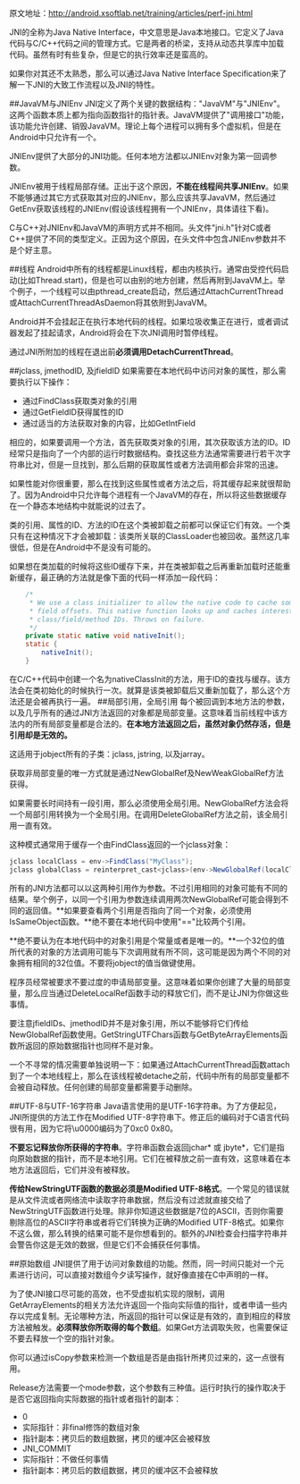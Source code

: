 原文地址：http://android.xsoftlab.net/training/articles/perf-jni.html

JNI的全称为Java Native Interface，中文意思是Java本地接口。它定义了Java代码与C/C++代码之间的管理方式。它是两者的桥梁，支持从动态共享库中加载代码。虽然有时有些复杂，但是它的执行效率还是蛮高的。

如果你对其还不太熟悉，那么可以通过Java Native Interface Specification来了解一下JNI的大致工作流程以及JNI的特性。

##JavaVM与JNIEnv
JNI定义了两个关键的数据结构："JavaVM"与"JNIEnv"。这两个函数本质上都为指向函数指针的指针表。JavaVM提供了"调用接口"功能，该功能允许创建、销毁JavaVM。理论上每个进程可以拥有多个虚拟机，但是在Android中只允许有一个。

JNIEnv提供了大部分的JNI功能。任何本地方法都以JNIEnv对象为第一回调参数。

JNIEnv被用于线程局部存储。正出于这个原因，**不能在线程间共享JNIEnv**。如果不能够通过其它方式获取其对应的JNIEnv，那么应该共享JavaVM，然后通过GetEnv获取该线程的JNIEnv(假设该线程拥有一个JNIEnv，具体请往下看)。

C与C++对JNIEnv和JavaVM的声明方式并不相同。头文件"jni.h"针对C或者C++提供了不同的类型定义。正因为这个原因，在头文件中包含JNIEnv参数并不是个好主意。

##线程
Android中所有的线程都是Linux线程，都由内核执行。通常由受控代码启动(比如Thread.start)，但是也可以由别的地方创建，然后再附到JavaVM上。举个例子，一个线程可以由pthread_create启动，然后通过AttachCurrentThread或AttachCurrentThreadAsDaemon将其依附到JavaVM。

Android并不会挂起正在执行本地代码的线程。如果垃圾收集正在进行，或者调试器发起了挂起请求，Android将会在下次JNI调用时暂停线程。

通过JNI所附加的线程在退出前**必须调用DetachCurrentThread**。

##jclass, jmethodID, 及jfieldID
如果需要在本地代码中访问对象的属性，那么需要执行以下操作：

- 通过FindClass获取类对象的引用
- 通过GetFieldID获得属性的ID
- 通过适当的方法获取对象的内容，比如GetIntField

相应的，如果要调用一个方法，首先获取类对象的引用，其次获取该方法的ID。ID经常只是指向了一个内部的运行时数据结构。查找这些方法通常需要进行若干次字符串比对，但是一旦找到，那么后期的获取属性或者方法调用都会非常的迅速。

如果性能对你很重要，那么在找到这些属性或者方法之后，将其缓存起来就很帮助了。因为Android中只允许每个进程有一个JavaVM的存在，所以将这些数据缓存在一个静态本地结构中就能说的过去了。

类的引用、属性的ID、方法的ID在这个类被卸载之前都可以保证它们有效。一个类只有在这种情况下才会被卸载：该类所关联的ClassLoader也被回收。虽然这几率很低，但是在Android中不是没有可能的。

如果想在类加载的时候将这些ID缓存下来，并在类被卸载之后再重新加载时还能重新缓存，最正确的方法就是像下面的代码一样添加一段代码：

```java
    /*
     * We use a class initializer to allow the native code to cache some
     * field offsets. This native function looks up and caches interesting
     * class/field/method IDs. Throws on failure.
     */
    private static native void nativeInit();
    static {
        nativeInit();
    }
```

在C/C++代码中创建一个名为nativeClassInit的方法，用于ID的查找与缓存。该方法会在类初始化的时候执行一次。就算是该类被卸载后又重新加载了，那么这个方法还是会被再执行一遍。
##局部引用，全局引用
每个被回调到本地方法的参数，以及几乎所有的通过JNI方法返回的对象都是局部变量。这意味着当前线程中该方法内的所有局部变量都是合法的。**在本地方法返回之后，虽然对象仍然存活，但是引用却是无效的。**

这适用于jobject所有的子类：jclass, jstring, 以及jarray。

获取非局部变量的唯一方式就是通过NewGlobalRef及NewWeakGlobalRef方法获得。

如果需要长时间持有一段引用，那么必须使用全局引用。NewGlobalRef方法会将一个局部引用转换为一个全局引用。在调用DeleteGlobalRef方法之前，该全局引用一直有效。

这种模式通常用于缓存一个由FindClass返回的一个jclass对象：

```java
jclass localClass = env->FindClass("MyClass");
jclass globalClass = reinterpret_cast<jclass>(env->NewGlobalRef(localClass));
```

所有的JNI方法都可以以这两种引用作为参数。不过引用相同的对象可能有不同的结果。举个例子，以同一个引用为参数连续调用两次NewGlobalRef可能会得到不同的返回值。**如果要查看两个引用是否指向了同一个对象，必须使用IsSameObject函数。**绝不要在本地代码中使用"=="比较两个引用。

**绝不要认为在本地代码中的对象引用是个常量或者是唯一的。**一个32位的值所代表的对象的方法调用可能与下次调用就有所不同，这可能是因为两个不同的对象拥有相同的32位值。不要将jobject的值当做键使用。

程序员经常被要求不要过度的申请局部变量。这意味着如果你创建了大量的局部变量，那么应当通过DeleteLocalRef函数手动的释放它们，而不是让JNI为你做这些事情。

要注意jfieldIDs、jmethodID并不是对象引用，所以不能够将它们传给NewGlobalRef函数使用。GetStringUTFChars函数与GetByteArrayElements函数所返回的原始数据指针也同样不是对象。

一个不寻常的情况需要单独说明一下：如果通过AttachCurrentThread函数attach到了一个本地线程上，那么在该线程被detache之前，代码中所有的局部变量都不会被自动释放。任何创建的局部变量都需要手动删除。

##UTF-8与UTF-16字符串
Java语言使用的是UTF-16字符串。为了方便起见，JNI所提供的方法工作在Modified UTF-8字符串下。修正后的编码对于C语言代码很有用，因为它将\u0000编码为了0xc0 0x80。

**不要忘记释放你所获得的字符串**。字符串函数会返回jchar* 或 jbyte*，它们是指向原始数据的指针，而不是本地引用。它们在被释放之前一直有效，这意味着在本地方法返回后，它们并没有被释放。

**传给NewStringUTF函数的数据必须是Modified UTF-8格式**。一个常见的错误就是从文件流或者网络流中读取字符串数据，然后没有过滤就直接交给了NewStringUTF函数进行处理。除非你知道这些数据是7位的ASCII，否则你需要剔除高位的ASCII字符串或者将它们转换为正确的Modified UTF-8格式。如果你不这么做，那么转换的结果可能不是你想看到的。额外的JNI检查会扫描字符串并会警告你这是无效的数据，但是它们不会捕获任何事情。

##原始数组
JNI提供了用于访问对象数组的功能。然而，同一时间只能对一个元素进行访问，可以直接对数组今夕读写操作，就好像直接在C中声明的一样。

为了使JNI接口尽可能的高效，也不受虚拟机实现的限制，调用Get<PrimitiveType>ArrayElements的相关方法允许返回一个指向实际值的指针，或者申请一些内存以完成复制。无论哪种方法，所返回的指针可以保证是有效的，直到相应的释放方法被触发。**必须释放你所取得的每个数组**。如果Get方法调取失败，也需要保证不要去释放一个空的指针对象。

你可以通过isCopy参数来检测一个数组是否是由指针所拷贝过来的，这一点很有用。

Release方法需要一个mode参数，这个参数有三种值。运行时执行的操作取决于是否它返回指向实际数据的指针或者指针的副本：

- 0
 - 实际指针：非final修饰的数组对象
 - 指针副本：拷贝后的数组数据，拷贝的缓冲区会被释放
- JNI_COMMIT
 - 实际指针：不做任何事情
 - 指针副本：拷贝后的数组数据，拷贝的缓冲区不会被释放

